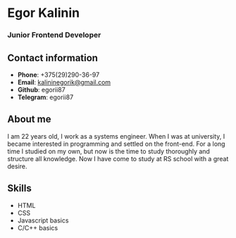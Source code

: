 # Egor Kalinin

### Junior Frontend Developer

## Contact information
* **Phone**: +375(29)290-36-97
* **Email**: kalininegorik@gmail.com
* **Github**: egorii87
* **Telegram**: egorii87

## About me
I am 22 years old, I work as a systems engineer. When I was at university, I became interested in programming and settled on the front-end. For a long time I studied on my own, but now is the time to study thoroughly and structure all knowledge. Now I have come to study at RS school with a great desire.

## Skills
* HTML
* CSS
* Javascript basics
* C/C++ basics
